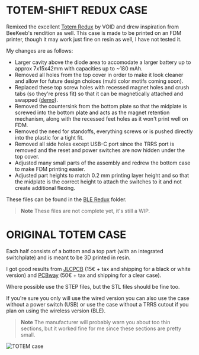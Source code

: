# TOTEM-SHIFT REDUX CASE

Remixed the excellent [Totem Redux](https://www.printables.com/model/840146-totem-redux) by VOID and drew inspiration from BeeKeeb's rendition as well.
This case is made to be printed on an FDM printer, though it may work just fine on resin as well, I have not tested it.

My changes are as follows:
- Larger cavity above the diode area to accomodate a larger battery up to approx 7x15x42mm with capacities up to ~180 mAh.
- Removed all holes from the top cover in order to make it look cleaner and allow for future design choices (multi color motifs coming soon).
- Replaced these top screw holes with recessed magnet holes and crush tabs (so they're press fit) so that it can be magnetically attached and swapped ([demo](https://www.youtube.com/watch?v=WX03MpgzbRs)).
- Removed the countersink from the bottom plate so that the midplate is screwed into the bottom plate and acts as the magnet retention mechanism, along with the recessed feet holes as it won't print well on FDM.
- Removed the need for standoffs, everything screws or is pushed directly into the plastic for a tight fit.
- Removed all side holes except USB-C port since the TRRS port is removed and the reset and power switches are now hidden under the top cover.
- Adjusted many small parts of the assembly and redrew the bottom case to make FDM printing easier.
- Adjusted part heights to match 0.2 mm printing layer height and so that the midplate is the correct height to attach the switches to it and not create additional flexing.

These files can be found in the [BLE Redux](/case/BLE%20Redux) folder.

> **Note**
> These files are not complete yet, it's still a WIP.

# ORIGINAL TOTEM CASE

Each half consists of a bottom and a top part (with an integrated switchplate) and is meant to be 3D printed in resin. 

I got good results from [JLCPCB](https://cart.jlcpcb.com/quote) (15€ + tax and shipping for a black or white version) and [PCBway](https://www.pcbway.com/rapid-prototyping/manufacture/?type=2&reffercode=TOP) (50€ + tax and shipping for a clear case).

Where possible use the STEP files, but the STL files should be fine too.

If you're sure you only will use the wired version you can also use the case without a power switch (USB) or use the case without a TRRS cutout if you plan on using the wireless version (BLE).

> **Note**
> The manufacturer will probably warn you about too thin sections, but it worked fine for me since these sections are pretty small.


![TOTEM case](/docs/images/TOTEM_case.png)